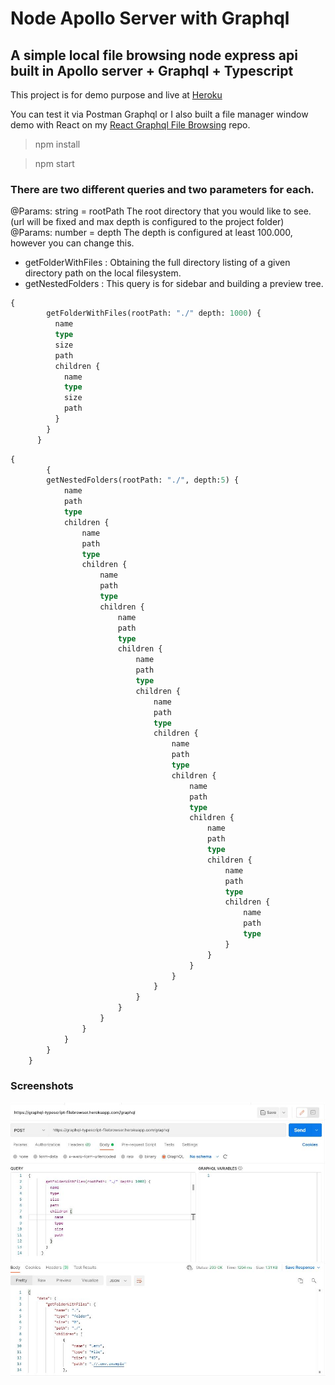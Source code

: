 # Node Apollo Server with Graphql
## A simple local file browsing node express api built in Apollo server + Graphql + Typescript

This project is for demo purpose and live at <a href="https://graphql-typescript-filebrowser.herokuapp.com/graphql" target="_blank">Heroku</a>

You can test it via Postman Graphql or I also built a file manager window demo with React on my <a target="_blank" href="https://github.com/denizumutdereli/react-graphql-file-browsing">React  Graphql File Browsing<a/> repo. 

> npm install

> npm start
  
 
  ### There are two different queries and two parameters for each. 
  
  @Params: string = rootPath The root directory that you would like to see. (url will be fixed and max depth is configured to the project folder)
  @Params: number = depth The depth is configured at least 100.000, however you can change this.
  
  * getFolderWithFiles : Obtaining the full directory listing of a given directory path on the local filesystem. 
  * getNestedFolders : This query is for sidebar and building a preview tree. 
  
```graphql
{
		getFolderWithFiles(rootPath: "./" depth: 1000) {
		  name
		  type
		  size
		  path
		  children {
			name
			type
			size
			path
		  }
		}
	  }
```
  
```graphql
{
		{
		getNestedFolders(rootPath: "./", depth:5) {
			name
			path
			type
			children {
				name
				path
				type
				children {
					name
					path
					type
					children {
						name
						path
						type
						children {
							name
							path
							type
							children {
								name
								path
								type
								children {
									name
									path
									type
									children {
										name
										path
										type
										children {
											name
											path
											type
											children {
												name
												path
												type
												children {
													name
													path
													type
												}
											}
										}
									}
								}
							}
						}
					}
				}
			}
		}
	}
```
	
### Screenshots
  
  <img src="./postman.JPG" alt="postman graphql query">
